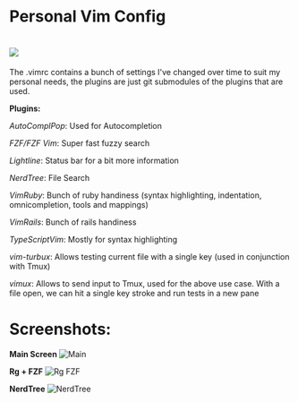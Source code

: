 # Personal Vim Config
# ![](https://user-images.githubusercontent.com/31668643/89481164-2a536a80-d765-11ea-9aca-832f3790fd4b.gif)

The .vimrc contains a bunch of settings I've changed over time to suit my personal needs, the plugins are just git submodules of the plugins that are used.

**Plugins:**

*AutoComplPop*: Used for Autocompletion


*FZF/FZF Vim*: Super fast fuzzy search


*Lightline*: Status bar for a bit more information


*NerdTree*: File Search


*VimRuby*: Bunch of ruby handiness (syntax highlighting, indentation, omnicompletion, tools and mappings)


*VimRails*: Bunch of rails handiness 


*TypeScriptVim*: Mostly for syntax highlighting

*vim-turbux*: Allows testing current file with a single key (used in conjunction with Tmux)

*vimux*: Allows to send input to Tmux, used for the above use case. With a file open, we can hit a single key stroke and run tests in a new pane



# **Screenshots:**

**Main Screen**
![Main](https://user-images.githubusercontent.com/31668643/89466168-552bc780-d741-11ea-9887-7a0e9dc023db.png)

**Rg + FZF**
![Rg FZF](https://user-images.githubusercontent.com/31668643/89466164-53620400-d741-11ea-826e-df1a20627911.png)

**NerdTree**
![NerdTree](https://user-images.githubusercontent.com/31668643/89466149-50ffaa00-d741-11ea-98f2-77d4197ef9e3.png)
